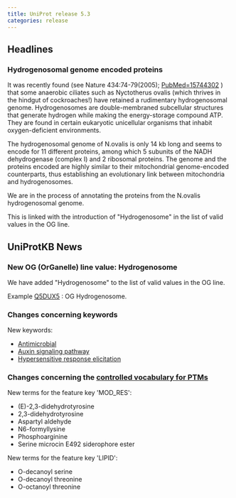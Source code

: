 ```yaml
---
title: UniProt release 5.3
categories: release
---
```


## Headlines

### Hydrogenosomal genome encoded proteins

It was recently found (see Nature 434:74-79(2005); [PubMed=15744302](http://view.ncbi.nlm.nih.gov/pubmed/15744302) ) that some anaerobic ciliates such as Nyctotherus ovalis (which thrives in the hindgut of cockroaches!) have retained a rudimentary hydrogenosomal genome. Hydrogenosomes are double-membraned subcellular structures that generate hydrogen while making the energy-storage compound ATP. They are found in certain eukaryotic unicellular organisms that inhabit oxygen-deficient environments.

The hydrogenosomal genome of N.ovalis is only 14 kb long and seems to encode for 11 different proteins, among which 5 subunits of the NADH dehydrogenase (complex I) and 2 ribosomal proteins. The genome and the proteins encoded are highly similar to their mitochondrial genome-encoded counterparts, thus establishing an evolutionary link between mitochondria and hydrogenosomes.

We are in the process of annotating the proteins from the N.ovalis hydrogenosomal genome.

This is linked with the introduction of "Hydrogenosome" in the list of valid values in the OG line.

  

## UniProtKB News

### New OG (OrGanelle) line value: Hydrogenosome

We have added "Hydrogenosome" to the list of valid values in the OG line.

Example [Q5DUX5](http://www.uniprot.org/uniprot/Q5DUX5) : OG Hydrogenosome.

### Changes concerning keywords

New keywords:

-   [Antimicrobial](http://www.uniprot.org/keywords/KW-0929)
-   [Auxin signaling pathway](http://www.uniprot.org/keywords/KW-0927)
-   [Hypersensitive response elicitation](http://www.uniprot.org/keywords/KW-0928)

### Changes concerning the [controlled vocabulary for PTMs](https://ftp.uniprot.org/pub/databases/uniprot/current_release/knowledgebase/complete/docs/ptmlist)

New terms for the feature key 'MOD\_RES':

-   (E)-2,3-didehydrotyrosine
-   2,3-didehydrotyrosine
-   Aspartyl aldehyde
-   N6-formyllysine
-   Phosphoarginine
-   Serine microcin E492 siderophore ester

New terms for the feature key 'LIPID':

-   O-decanoyl serine
-   O-decanoyl threonine
-   O-octanoyl threonine
